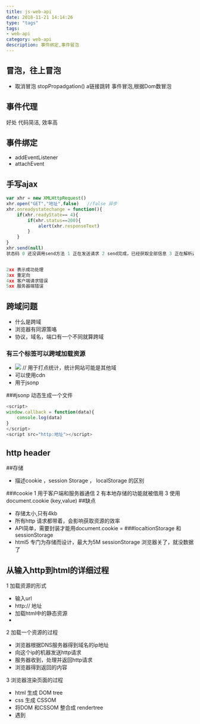 ```yaml
---
title: js-web-api
date: 2018-11-21 14:14:26
type: "tags"
tags:
- web-api
category: web-api
description: 事件绑定,事件冒泡
---
```

## 冒泡，往上冒泡
- 取消冒泡 stopPropadgation() a链接跳转
事件冒泡,根据Dom数冒泡
## 事件代理
好处 代码简洁, 效率高
## 事件绑定
-  addEventListener
-   attachEvent

## 手写ajax
```javascript
var xhr = new XMLHttpRequest()
xhr.open("GET","地址",false)   //false 异步
xhr.onreadystatechange = function(){
    if(xhr.readyState== 4){
        if(xhr.status==200){
            alert(xhr.responseText)
        }
    }
}
xhr.send(null) 
状态码 0 还没调用send方法 1 正在发送请求 2 send完成，已经获取全部信息 3 正在解析返回内容 4解析完成


2xx 表示成功处理
3xx 重定向
4xx 客户端请求错误
5xx 服务器端错误

```
## 跨域问题
- 什么是跨域
- 浏览器有同源策咯
- 协议，域名，端口有一个不同就算跨域
### 有三个标签可以跨域加载资源
- <img src=xxx> // 用于打点统计，统计网站可能是其他域
- <link href=xxx>   可以使用cdn
- <script></script> 用于jsonp
###jsonp
动态生成一个文件
```javascript
<script>
window.callback = function(data){
    console.log(data)
}
</script>
<script src="http:地址"></script>
```
## http header

##存储
- 描述cookie ，session Storage ， localStorage 的区别

###cookie
1 用于客户端和服务器通信
2 有本地存储的功能就被借用
3 使用document.cookie  (key,value)
##缺点
- 存储太小,只有4kb
- 所有http 请求都带着，会影响获取资源的效率
- API简单，需要封装才能用document.cookie = 
###localtionStorage 和sessionStorage
- html5 专门为存储而设计，最大为5M
sessionStorage 浏览器关了，就没数据了
 
## 从输入http到html的详细过程
1 加载资源的形式
- 输入url
- http:// 地址
- 加载html中的静态资源
- <script></script>

2 加载一个资源的过程
- 浏览器根据DNS服务器得到域名的ip地址
- 向这个ip的机器发送http请求
- 服务器收到，处理并返回http请求
- 浏览器得到返回的内容

3 浏览器渲染页面的过程
- html 生成 DOM tree
- css 生成 CSSOM
- 将DOM 和CSSOM 整合成 rendertree
- 遇到<script>时，会执行并阻塞渲染


## window.onload 和DOMContentLoaded的区别
- window.onload页面全部资源加载完成后才会执行，包括图片视频
- DOMContentLoaded DOM 渲染完成即可执行，此时图pain，视屏还可能没有加载完成完
## 性能优化
- 原则
1 多使用内存，缓存或者其他方法
2 减少请求
- 从哪里入手
1 加载页面和静态资源   // 静态资源的压缩合并   静态资源缓存   使用cdn让资源加载更快  使用ssr后端渲染，数据直接输出到html css放前面，js放后面 懒加载 减少DOM操作，多个操作尽量合并在一起执行 事件节流 
2 页面渲染


###事件节流
```javascript
var textarea= $('#textarea')
var timeoutId
textarea.addEventListener('keyup',function(){
    if(timeoutId){
        clearTimeout(titimeoutIdme)
    }
    timeoutId = setTimeout(function(){
        //操作
    },100)
})
```
## 
